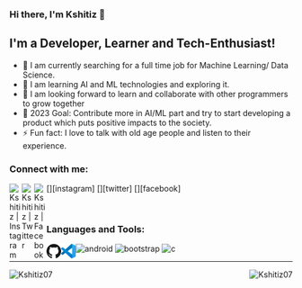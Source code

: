 ### Hi there, I'm Kshitiz 👋

## I'm a Developer, Learner and Tech-Enthusiast!

- 🔭 I am currently searching for a full time job for Machine Learning/ Data Science. 
- 🌱 I am learning AI and ML technologies and exploring it. 
- 👯 I am looking forward to learn and collaborate with other programmers to grow together
- 🥅 2023 Goal: Contribute more in AI/ML part and try to start developing a product which puts positive impacts to the society.
- ⚡ Fun fact: I love to talk with old age people and listen to their experience.


### Connect with me:

[<img align="left" alt="Kshitiz | Instagram" width="22px" src="https://cdn.jsdelivr.net/npm/simple-icons@v3/icons/instagram.svg" />][instagram]
[<img align="left" alt="Kshitiz | Twitter" width="22px" src="https://cdn.jsdelivr.net/npm/simple-icons@v3/icons/twitter.svg" />][twitter]
[<img align="left" alt="Kshitiz | Facebook" width="22px" src="https://cdn.jsdelivr.net/npm/simple-icons@v3/icons/facebook.svg" />][facebook]


<br />

### Languages and Tools:
<p align="left"><img src="https://devicons.github.io/devicon/devicon.git/icons/android/android-original-wordmark.svg" alt="android"width="40" height="40" /> 
  <img align="left" alt="GitHub" width="26px" src="https://raw.githubusercontent.com/github/explore/78df643247d429f6cc873026c0622819ad797942/topics/github/github.png" />
<img align="left" alt="Visual Studio Code" width="26px" src="https://raw.githubusercontent.com/github/explore/80688e429a7d4ef2fca1e82350fe8e3517d3494d/topics/visual-studio-code/visual-studio-code.png" />
  <img src="https://devicons.github.io/devicon/devicon.git/icons/bootstrap/bootstrap-plain.svg" alt="bootstrap" width="40" height="40"/> 
  <img src="https://devicons.github.io/devicon/devicon.git/icons/c/c-original.svg" alt="c" width="40" height="40"/> 


---

<p><img align="left" src="https://github-readme-stats.vercel.app/api/top-langs/?username=Kshitiz07&hide=html" alt="Kshitiz07"/>
 <img align="right" src="https://github-readme-stats.vercel.app/api?username=Kshitiz07&show_icons=true" alt="Kshitiz07" /></p>






